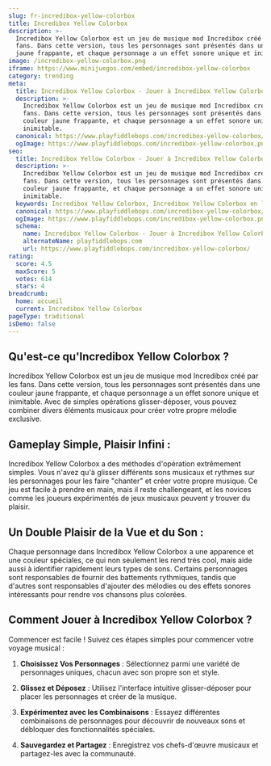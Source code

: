 ```yaml
---
slug: fr-incredibox-yellow-colorbox
title: Incredibox Yellow Colorbox
description: >-
  Incredibox Yellow Colorbox est un jeu de musique mod Incredibox créé par les
  fans. Dans cette version, tous les personnages sont présentés dans une couleur
  jaune frappante, et chaque personnage a un effet sonore unique et inimitable.
image: /incredibox-yellow-colorbox.png
iframe: https://www.minijuegos.com/embed/incredibox-yellow-colorbox
category: trending
meta:
  title: Incredibox Yellow Colorbox - Jouer à Incredibox Yellow Colorbox en Ligne
  description: >-
    Incredibox Yellow Colorbox est un jeu de musique mod Incredibox créé par les
    fans. Dans cette version, tous les personnages sont présentés dans une
    couleur jaune frappante, et chaque personnage a un effet sonore unique et
    inimitable.
  canonical: https://www.playfiddlebops.com/incredibox-yellow-colorbox/
  ogImage: https://www.playfiddlebops.com/incredibox-yellow-colorbox.png
seo:
  title: Incredibox Yellow Colorbox - Jouer à Incredibox Yellow Colorbox en Ligne
  description: >-
    Incredibox Yellow Colorbox est un jeu de musique mod Incredibox créé par les
    fans. Dans cette version, tous les personnages sont présentés dans une
    couleur jaune frappante, et chaque personnage a un effet sonore unique et
    inimitable.
  keywords: Incredibox Yellow Colorbox, Incredibox Yellow Colorbox en ligne
  canonical: https://www.playfiddlebops.com/incredibox-yellow-colorbox/
  ogImage: https://www.playfiddlebops.com/incredibox-yellow-colorbox.png
  schema:
    name: Incredibox Yellow Colorbox - Jouer à Incredibox Yellow Colorbox en Ligne
    alternateName: playfiddlebops.com
    url: https://www.playfiddlebops.com/incredibox-yellow-colorbox/
rating:
  score: 4.5
  maxScore: 5
  votes: 614
  stars: 4
breadcrumb:
  home: accueil
  current: Incredibox Yellow Colorbox
pageType: traditional
isDemo: false
---
```


## Qu'est-ce qu'Incredibox Yellow Colorbox ?

Incredibox Yellow Colorbox est un jeu de musique mod Incredibox créé par les fans. Dans cette version, tous les personnages sont présentés dans une couleur jaune frappante, et chaque personnage a un effet sonore unique et inimitable. Avec de simples opérations glisser-déposer, vous pouvez combiner divers éléments musicaux pour créer votre propre mélodie exclusive.

## Gameplay Simple, Plaisir Infini :

Incredibox Yellow Colorbox a des méthodes d'opération extrêmement simples. Vous n'avez qu'à glisser différents sons musicaux et rythmes sur les personnages pour les faire "chanter" et créer votre propre musique. Ce jeu est facile à prendre en main, mais il reste challengeant, et les novices comme les joueurs expérimentés de jeux musicaux peuvent y trouver du plaisir.

## Un Double Plaisir de la Vue et du Son :

Chaque personnage dans Incredibox Yellow Colorbox a une apparence et une couleur spéciales, ce qui non seulement les rend très cool, mais aide aussi à identifier rapidement leurs types de sons. Certains personnages sont responsables de fournir des battements rythmiques, tandis que d'autres sont responsables d'ajouter des mélodies ou des effets sonores intéressants pour rendre vos chansons plus colorées.

## Comment Jouer à Incredibox Yellow Colorbox ?

Commencer est facile ! Suivez ces étapes simples pour commencer votre voyage musical :

1. **Choisissez Vos Personnages** : Sélectionnez parmi une variété de personnages uniques, chacun avec son propre son et style.

1. **Glissez et Déposez** : Utilisez l'interface intuitive glisser-déposer pour placer les personnages et créer de la musique.

1. **Expérimentez avec les Combinaisons** : Essayez différentes combinaisons de personnages pour découvrir de nouveaux sons et débloquer des fonctionnalités spéciales.

1. **Sauvegardez et Partagez** : Enregistrez vos chefs-d'œuvre musicaux et partagez-les avec la communauté.